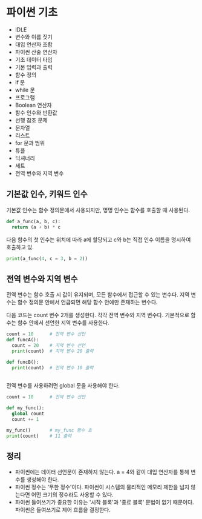 # 파이썬 기초

* IDLE
* 변수와 이름 짓기
* 대입 연산자 조합
* 파이썬 산술 연산자
* 기초 데이터 타입
* 기본 입력과 출력
* 함수 정의
* if 문
* while 문
* 프로그램
* Boolean 연산자
* 함수 인수와 반환값
* 선행 참조 문제
* 문자열
* 리스트
* for 문과 범위
* 튜플
* 딕셔너리
* 세트
* 전역 변수와 지역 변수

## 기본값 인수, 키워드 인수

기본값 인수는 함수 정의문에서 사용되지만, 명명 인수는 함수를 호출할 때 사용된다.

```python
def a_func(a, b, c):
  return (a + b) * c
```

 다음 함수의 첫 인수는 위치에 따라 a에 할당되고 c와 b는 직접 인수 이름을 명시하여 호출하고 있.

```python
print(a_func(4, c = 3, b = 2))
```



## 전역 변수와 지역 변수

 전역 변수는 함수 호출 시 값이 유지되며, 모든 함수에서 접근할 수 있는 변수다. 지역 변수는 함수 정의문 안에서 언급되면 해당 함수 안에만 존재하는 변수다.

다음 코드는 count 변수 2개를 생성한다. 각각 전역 변수와 지역 변수다. 기본적으로 함수는 함수 안에서 선언한 지역 변수를 사용한다.

```python
count = 10      # 전역 변수 선언
def funcA():
  count = 20    # 지역 변수 선언
  print(count)  # 지역 변수 20 출력

def funcB():
  print(count)  # 전역 변수 10 출력
  
```

전역 변수를 사용하려면 global 문을 사용해야 한다.

```python
count = 10      # 전역 변수 선언

def my_func():
  global count
  count += 1

my_func()       # my_func 함수 호
print(count)    # 11 출력
```

## 정리

* 파이썬에는 데이터 선언문이 존재하지 않는다. a = 4와 같이 대입 연산자를 통해 변수를 생성해야 한다.
* 파이썬 정수는 '무한 정수'이다. 파이썬이 시스템의 물리적인 메모리 제한을 넘지 않는다면 어떤 크기의 정수라도 사용할 수 있다.
* 파이썬 들여쓰기가 중요한 이유는 '시작 블록'과 '종료 블록' 문법이 없기 때문이다. 파이썬은 들여쓰기로 제어 흐름을 결정한다.

